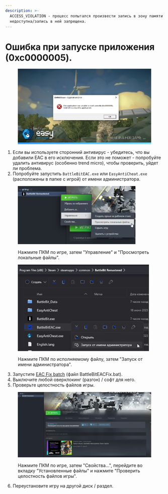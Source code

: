 ```yaml
---
description: >-
  ACCESS_VIOLATION - процесс попытался произвести запись в зону памяти которая
  недоступна/запись в ней запрещена.
---
```


# Ошибка при запуске приложения (0xc0000005).

<figure><img src="../.gitbook/assets/0xc0000005.jpg" alt=""><figcaption></figcaption></figure>

1. Если вы используете сторонний антивирус - убедитесь, что вы добавили EAC в его исключения. Если это не поможет - попробуйте удалить антивирус (особенно trend micro), чтобы проверить, уйдет ли проблема.
2. Попробуйте запустить `BattleBitEAC.exe` или `EasyAntiCheat.exe` (расположены в папке с игрой) от имени администратора.

<figure><img src="../.gitbook/assets/browse.png" alt="" width="374"><figcaption><p>Нажмите ПКМ по игре, затем "Управление" и "Просмотреть локальные файлы".</p></figcaption></figure>

<figure><img src="../.gitbook/assets/runasadmin.png" alt="" width="417"><figcaption><p>Нажмите ПКМ по исполняемому файлу, затем "Запуск от имени администратора".</p></figcaption></figure>

3. Запустите [EAC Fix batch](https://github.com/livingflore/BattleBitEACFix/releases) (файл BattleBitEACFix.bat).
4. Выключите любой оверклокинг (разгон) / софт для него.
5. Проверьте целостность файлов игры.

<figure><img src="../.gitbook/assets/BBR_Validation.gif" alt=""><figcaption><p>Нажмите ПКМ по игре, затем "Свойства...", перейдите во вкладку "Установленные файлы" и нажмите "Проверить целостность файлов игры".</p></figcaption></figure>

6. Переустановите игру на другой диск / раздел.
